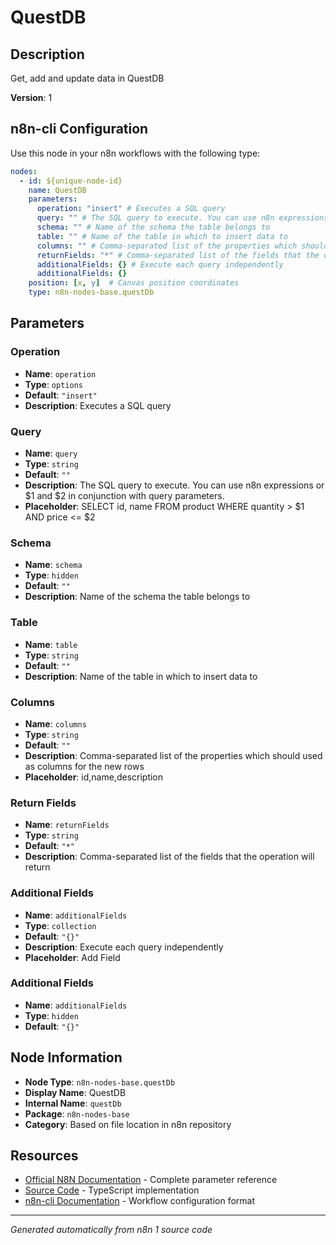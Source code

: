 # QuestDB

## Description

Get, add and update data in QuestDB

**Version**: 1

## n8n-cli Configuration

Use this node in your n8n workflows with the following type:

```yaml
nodes:
  - id: ${unique-node-id}
    name: QuestDB
    parameters:
      operation: "insert" # Executes a SQL query
      query: "" # The SQL query to execute. You can use n8n expressions or $1 and $2 in conjunction with query parameters.
      schema: "" # Name of the schema the table belongs to
      table: "" # Name of the table in which to insert data to
      columns: "" # Comma-separated list of the properties which should used as columns for the new rows
      returnFields: "*" # Comma-separated list of the fields that the operation will return
      additionalFields: {} # Execute each query independently
      additionalFields: {}
    position: [x, y]  # Canvas position coordinates
    type: n8n-nodes-base.questDb
```

## Parameters

### Operation

- **Name**: `operation`
- **Type**: `options`
- **Default**: `"insert"`
- **Description**: Executes a SQL query

### Query

- **Name**: `query`
- **Type**: `string`
- **Default**: `""`
- **Description**: The SQL query to execute. You can use n8n expressions or $1 and $2 in conjunction with query parameters.
- **Placeholder**: SELECT id, name FROM product WHERE quantity > $1 AND price <= $2

### Schema

- **Name**: `schema`
- **Type**: `hidden`
- **Default**: `""`
- **Description**: Name of the schema the table belongs to

### Table

- **Name**: `table`
- **Type**: `string`
- **Default**: `""`
- **Description**: Name of the table in which to insert data to

### Columns

- **Name**: `columns`
- **Type**: `string`
- **Default**: `""`
- **Description**: Comma-separated list of the properties which should used as columns for the new rows
- **Placeholder**: id,name,description

### Return Fields

- **Name**: `returnFields`
- **Type**: `string`
- **Default**: `"*"`
- **Description**: Comma-separated list of the fields that the operation will return

### Additional Fields

- **Name**: `additionalFields`
- **Type**: `collection`
- **Default**: `"{}"`
- **Description**: Execute each query independently
- **Placeholder**: Add Field

### Additional Fields

- **Name**: `additionalFields`
- **Type**: `hidden`
- **Default**: `"{}"`


## Node Information

- **Node Type**: `n8n-nodes-base.questDb`
- **Display Name**: QuestDB
- **Internal Name**: `questDb`
- **Package**: `n8n-nodes-base`
- **Category**: Based on file location in n8n repository

## Resources

- [Official N8N Documentation](https://docs.n8n.io/integrations/builtin/app-nodes/n8n-nodes-base.questdb/) - Complete parameter reference
- [Source Code](https://github.com/n8n-io/n8n/blob/master/packages/nodes-base/nodes/QuestDb/QuestDb.node.ts) - TypeScript implementation
- [n8n-cli Documentation](https://github.com/edenreich/n8n-cli) - Workflow configuration format

---
*Generated automatically from n8n 1 source code*
